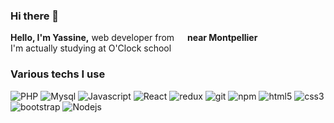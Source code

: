 <h3> Hi there 👋 </h3>
<p>
  <strong>Hello, I'm Yassine,</strong> web developer from <img src="https://cdn-icons-png.flaticon.com/512/197/197560.png" width="13"/> <strong>near Montpellier</strong> <br />
  I'm actually studying at O'Clock school
</p>
<h3>Various techs I use</h3>
<p>
  
<!--   <img alt="React-Native" src="https://img.shields.io/badge/React_Native-20232A?style=for-the-badge&logo=react&logoColor=61DAFB" /> -->
  <img alt="PHP" src="https://img.shields.io/badge/PHP-777BB4?style=for-the-badge&logo=php&logoColor=white" />
  <img alt="Mysql" src="https://img.shields.io/badge/MySQL-00000F?style=for-the-badge&logo=mysql&logoColor=white" />
  <img alt="Javascript" src="https://img.shields.io/badge/JavaScript-F7DF1E?style=for-the-badge&logo=javascript&logoColor=black" />
  <img alt="React" src="[https://img.shields.io/badge/JavaScript-F7DF1E?style=for-the-badge&logo=javascript&logoColor=black](https://img.shields.io/badge/React-20232A?style=for-the-badge&logo=react&logoColor=61DAFB)" />
<!--   <img alt="Express.JS" src="https://img.shields.io/badge/JavaScript-F7DF1E?style=for-the-badge&logo=javascript&logoColor=black" /> -->
  <img alt="redux" src="https://img.shields.io/badge/Redux-593D88?style=for-the-badge&logo=redux&logoColor=white" />
  <img alt="git" src="https://img.shields.io/badge/-Git-F05032?style=flat-square&logo=git&logoColor=white" />
  <img alt="npm" src="https://img.shields.io/badge/-NPM-CB3837?style=flat-square&logo=npm&logoColor=white" />
  <img alt="html5" src="https://img.shields.io/badge/HTML5-E34F26?style=for-the-badge&logo=html5&logoColor=white" />
  <img alt="css3" src="https://img.shields.io/badge/CSS3-1572B6?style=for-the-badge&logo=css3&logoColor=white" />
  <img alt="bootstrap" src="https://img.shields.io/badge/Bootstrap-563D7C?style=for-the-badge&logo=bootstrap&logoColor=white" />
<!--   <img alt="MongoDB" src="https://img.shields.io/badge/-MongoDB-13aa52?style=flat-square&logo=mongodb&logoColor=white" /> -->
  <img alt="Nodejs" src="https://img.shields.io/badge/-Nodejs-43853d?style=flat-square&logo=Node.js&logoColor=white" />
</p>
<!--
**yassineayoub/yassineayoub** is a ✨ _special_ ✨ repository because its `README.md` (this file) appears on your GitHub profile.

Here are some ideas to get you started:

- 🔭 I’m currently working on ...
- 🌱 I’m currently learning ...
- 👯 I’m looking to collaborate on ...
- 🤔 I’m looking for help with ...
- 💬 Ask me about ...
- 📫 How to reach me: ...
- 😄 Pronouns: ...
- ⚡ Fun fact: ...
-->
